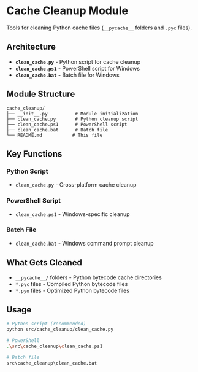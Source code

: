 # Cache Cleanup Module

Tools for cleaning Python cache files (`__pycache__` folders and `.pyc` files).

## Architecture

- **`clean_cache.py`** - Python script for cache cleanup
- **`clean_cache.ps1`** - PowerShell script for Windows
- **`clean_cache.bat`** - Batch file for Windows

## Module Structure

```
cache_cleanup/
├── __init__.py          # Module initialization
├── clean_cache.py       # Python cleanup script
├── clean_cache.ps1      # PowerShell script
├── clean_cache.bat      # Batch file
└── README.md           # This file
```

## Key Functions

### Python Script
- `clean_cache.py` - Cross-platform cache cleanup

### PowerShell Script
- `clean_cache.ps1` - Windows-specific cleanup

### Batch File
- `clean_cache.bat` - Windows command prompt cleanup

## What Gets Cleaned

- `__pycache__/` folders - Python bytecode cache directories
- `*.pyc` files - Compiled Python bytecode files
- `*.pyo` files - Optimized Python bytecode files

## Usage

```bash
# Python script (recommended)
python src/cache_cleanup/clean_cache.py

# PowerShell
.\src\cache_cleanup\clean_cache.ps1

# Batch file
src\cache_cleanup\clean_cache.bat
```

